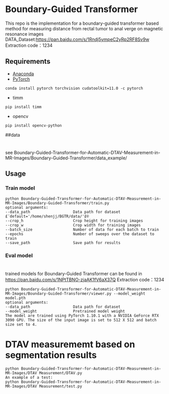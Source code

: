 # Boundary-Guided Transformer
This repo is the implementation for a boundary-guided transformer based method for measuring distance from rectal tumor to anal verge on magnetic resonance images
DATA_Dataset:https://pan.baidu.com/s/1Rndj5ympeC2yRp2RF8Sv9w 
Extraction code：1234
## Requirements

- [Anaconda](https://www.anaconda.com/download/)
- [PyTorch](https://pytorch.org)

```
conda install pytorch torchvision cudatoolkit=11.0 -c pytorch
```

- timm

```
pip install timm
```

- opencv

```
pip install opencv-python
```

##data
#
see Boundary-Guided-Transformer-for-Automatic-DTAV-Measurement-in-MR-Images/Boundary-Guided-Transformer/data_example/

## Usage

### Train model

```
python Boundary-Guided-Transformer-for-Automatic-DTAV-Measurement-in-MR-Images/Boundary-Guided-Transformer/train.py 
optional arguments:
--data_path                   Data path for dataset £¨default='/home/shenjj/BGTR/data/'£©
--crop_h                      Crop height for training images 
--crop_w                      Crop width for training images 
--batch_size                  Number of data for each batch to train 
--epochs                      Number of sweeps over the dataset to train 
--save_path                   Save path for results 
```

### Eval model
#
trained models for Boundary-Guided Transformer can be found in https://pan.baidu.com/s/1NPtTBNO-zjaAK1fV6aX37Q 
Extraction code：1234
```
python Boundary-Guided-Transformer-for-Automatic-DTAV-Measurement-in-MR-Images/Boundary-Guided-Transformer/viewer.py --model_weight model.pth
optional arguments:
--data_path                   Data path for dataset 
--model_weight                Pretrained model weight 
The model are trained using PyTorch 1.10.1 with a NVIDIA GeForce RTX 3090 GPU. The size of the input image is set to 512 X 512 and batch size set to 4.
```

# DTAV measurememt based on segmentation results
```
python Boundary-Guided-Transformer-for-Automatic-DTAV-Measurement-in-MR-Images/DTAV Measurement/DTAV.py
An example of a test:
python Boundary-Guided-Transformer-for-Automatic-DTAV-Measurement-in-MR-Images/DTAV Measurement/test.py 
```
